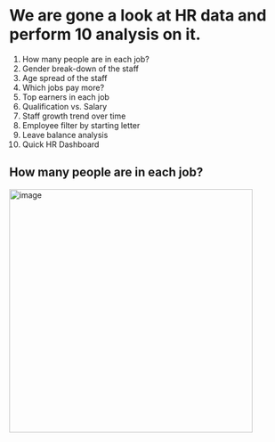 # We are gone a look at HR data and perform 10 analysis on it.
1) How many people are in each job?
2) Gender break-down of the staff
3) Age spread of the staff
4) Which jobs pay more?
5) Top earners in each job
6) Qualification vs. Salary
7) Staff growth trend over time
8) Employee filter by starting letter
9) Leave balance analysis
10) Quick HR Dashboard

## How many people are in each job?
<img width="437" alt="image" src="https://github.com/Aadarsh1132/HR-Data-Analytics-using-PowerBI/assets/133105879/e126bc6e-3a10-4797-ad52-f2088bf17b9a">
